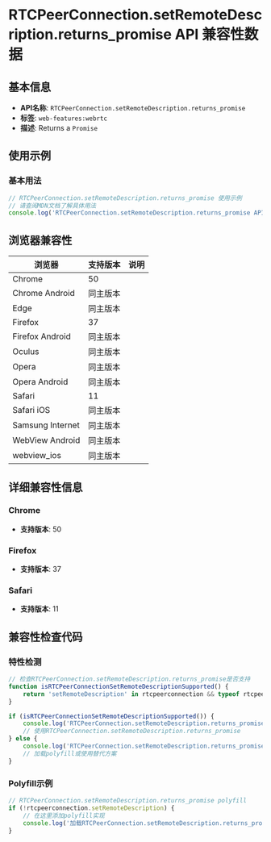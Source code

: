 # RTCPeerConnection.setRemoteDescription.returns_promise API 兼容性数据

## 基本信息

- **API名称**: `RTCPeerConnection.setRemoteDescription.returns_promise`
- **标签**: `web-features:webrtc`
- **描述**: Returns a `Promise`

## 使用示例

### 基本用法

```javascript
// RTCPeerConnection.setRemoteDescription.returns_promise 使用示例
// 请查阅MDN文档了解具体用法
console.log('RTCPeerConnection.setRemoteDescription.returns_promise API');
```

## 浏览器兼容性

| 浏览器 | 支持版本 | 说明 |
|--------|----------|------|
| Chrome | 50 |  |
| Chrome Android | 同主版本 |  |
| Edge | 同主版本 |  |
| Firefox | 37 |  |
| Firefox Android | 同主版本 |  |
| Oculus | 同主版本 |  |
| Opera | 同主版本 |  |
| Opera Android | 同主版本 |  |
| Safari | 11 |  |
| Safari iOS | 同主版本 |  |
| Samsung Internet | 同主版本 |  |
| WebView Android | 同主版本 |  |
| webview_ios | 同主版本 |  |

## 详细兼容性信息

### Chrome

- **支持版本**: 50

### Firefox

- **支持版本**: 37

### Safari

- **支持版本**: 11

## 兼容性检查代码

### 特性检测

```javascript
// 检查RTCPeerConnection.setRemoteDescription.returns_promise是否支持
function isRTCPeerConnectionSetRemoteDescriptionSupported() {
    return 'setRemoteDescription' in rtcpeerconnection && typeof rtcpeerconnection.setRemoteDescription === 'function';
}

if (isRTCPeerConnectionSetRemoteDescriptionSupported()) {
    console.log('RTCPeerConnection.setRemoteDescription.returns_promise 支持');
    // 使用RTCPeerConnection.setRemoteDescription.returns_promise
} else {
    console.log('RTCPeerConnection.setRemoteDescription.returns_promise 不支持，需要polyfill');
    // 加载polyfill或使用替代方案
}
```

### Polyfill示例

```javascript
// RTCPeerConnection.setRemoteDescription.returns_promise polyfill
if (!rtcpeerconnection.setRemoteDescription) {
    // 在这里添加polyfill实现
    console.log('加载RTCPeerConnection.setRemoteDescription.returns_promise polyfill');
}
```

